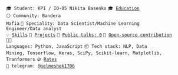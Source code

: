 <code>🎓 Student: KPI / IO-05 Nikita Basenko</code>
<code>🎓 [Education](EDUCATION.md)</code><br>
<code>⚪ Community: Bandera Mafia</code>
<code>👷 Speciality: Data Scientist/Machine Learning Engineer/Data analyst</code><br>
<code>💡 [Skills](SKILLS.md)</code>
<code>🧻 [Projects](PROJECTS.md)</code>
<code>📢 [Public talks: 0](TALKS.md)</code>
<code>👀 [Open-source contribution](CONTRIBUTION.md)</code><br>
<code>🧑‍💻 Languages: Python, JavaScript</code>
<code>📦 Tech stack: NLP, Data Mining, Tensorflow, Keras, SciPy, Scikit-learn, Matplotlib, Tranformers</code>
<code>🪙 [Rates](RATES.md)</code><br>
<code>💬 telegram: [@pelmeshek1706](https://telegram.me/pelmeshek1706)</code>
